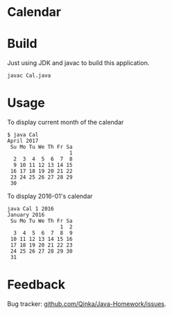 Calendar
===

# Build

Just using JDK and javac to build this application.

```
javac Cal.java
```

# Usage

To display current month of the calendar

```
$ java Cal
April 2017
 Su Mo Tu We Th Fr Sa
                    1
  2  3  4  5  6  7  8
  9 10 11 12 13 14 15
 16 17 18 19 20 21 22
 23 24 25 26 27 28 29
 30
```

To display 2016-01's calendar

```
java Cal 1 2016
January 2016
 Su Mo Tu We Th Fr Sa
                 1  2
  3  4  5  6  7  8  9
 10 11 12 13 14 15 16
 17 18 19 20 21 22 23
 24 25 26 27 28 29 30
 31
```

# Feedback

Bug tracker: [github.com/Qinka/Java-Homework/issues](https://github.com/Qinka/Java-Homework/issues).
